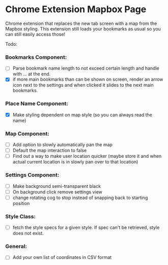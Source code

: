 # Chrome Extension Mapbox Page
Chrome extension that replaces the new tab screen with a map from the Mapbox styling. This extension still loads your bookmarks as usual so you can still easily access those!


Todo:

### Bookmarks Component:
- [ ] Parse bookmark name length to not exceed certain length and handle with ... at the end.
- [x] if more main bookmarks than can be shown on screen, render an arrow icon next to the settings and when clicked it slides to the next main bookmarks.

### Place Name Component:
- [x] Make styling dependent on map style (so you can always read the name)

### Map Component:
- [ ] Add option to slowly automatically pan the map
- [ ] Default the map interaction to false
- [ ] Find out a way to make user location quicker (maybe store it and when actual current location is in slowly pan over to that location)

### Settings Component:
- [ ] Make background semi-transparent black
- [ ] On background click remove settings view
- [ ] change rotating cog to stop instead of snapping back to starting position

### Style Class:
- [ ] fetch the style specs for a given style. If spec can't be retrieved, style does not exist.

### General:
- [ ] Add your own list of coordinates in CSV format